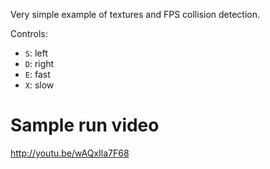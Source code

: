 Very simple example of textures and FPS collision detection.

Controls:

- `S`: left
- `D`: right
- `E`: fast
- `X`: slow

# Sample run video

<http://youtu.be/wAQxIla7F68>

